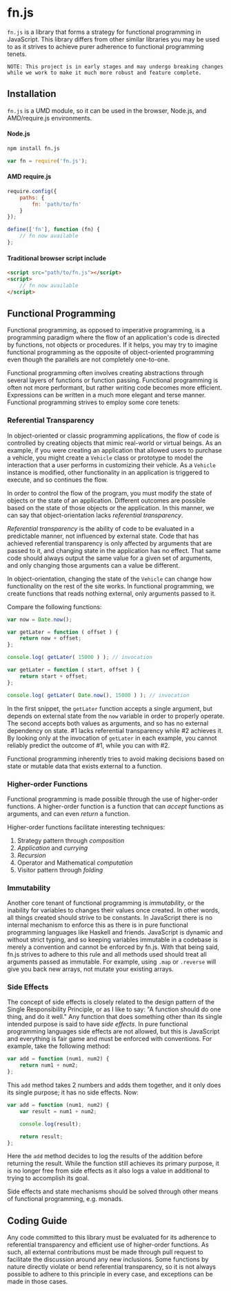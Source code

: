 # fn.js

`fn.js` is a library that forms a strategy for functional programming in JavaScript. This library differs from other similar libraries you may be used to as it strives to achieve purer adherence to functional programming tenets.

`NOTE: This project is in early stages and may undergo breaking changes while we work to make it much more robust and feature complete.`

## Installation

`fn.js` is a UMD module, so it can be used in the browser, Node.js, and AMD/require.js environments.

#### Node.js

```sh
npm install fn.js
```

```js
var fn = require('fn.js');
```

#### AMD require.js

```js
require.config({
    paths: {
        fn: 'path/to/fn'
    }
});
```

```js
define(['fn'], function (fn) {
    // fn now available
};
```

#### Traditional browser script include

```html
<script src="path/to/fn.js"></script>
<script>
    // fn now available
</script>
```

## Functional Programming

Functional programming, as opposed to imperative programming, is a programming paradigm where the flow of an application's code is directed by functions, not objects or procedures. If it helps, you may try to imagine functional programming as the opposite of object-oriented programming even though the parallels are not completely one-to-one.

Functional programming often involves creating abstractions through several layers of functions or function passing. Functional programming is often not more performant, but rather writing code becomes more efficient. Expressions can be written in a much more elegant and terse manner. Functional programming strives to employ some core tenets:

### Referential Transparency

In object-oriented or classic programming applications, the flow of code is controlled by creating objects that mimic real-world or virtual beings. As an example, if you were creating an application that allowed users to purchase a vehicle, you might create a `Vehicle` class or prototype to model the interaction that a user performs in customizing their vehicle. As a `Vehicle` instance is modified, other functionality in an application is triggered to execute, and so continues the flow.

In order to control the flow of the program, you must modify the state of objects or the state of an application. Different outcomes are possible based on the state of those objects or the application. In this manner, we can say that object-orientation lacks _referential transparency_.

_Referential transparency_ is the ability of code to be evaluated in a predictable manner, not influenced by external state. Code that has achieved referential transparency is only affected by arguments that are passed to it, and changing state in the application has no effect. That same code should always output the same value for a given set of arguments, and only changing those arguments can a value be different.

In object-orientation, changing the state of the `Vehicle` can change how functionality on the rest of the site works. In functional programming, we create functions that reads nothing external, only arguments passed to it.

Compare the following functions:

```js
var now = Date.now();

var getLater = function ( offset ) {
    return now + offset;
};

console.log( getLater( 15000 ) ); // invocation
```

```js
var getLater = function ( start, offset ) {
    return start + offset;
};

console.log( getLater( Date.now(), 15000 ) ); // invocation
```

In the first snippet, the `getLater` function accepts a single argument, but depends on external state from the `now` variable in order to properly operate. The second accepts both values as arguments, and so has no external dependency on state. #1 lacks referential transparency while #2 achieves it. By looking only at the invocation of `getLater` in each example, you cannot reliably predict the outcome of #1, while you can with #2.

Functional programming inherently tries to avoid making decisions based on state or mutable data that exists external to a function.

### Higher-order Functions

Functional programming is made possible through the use of higher-order functions. A higher-order function is a function that can _accept_ functions as arguments, and can even _return_ a function.

Higher-order functions facilitate interesting techniques:

1. Strategy pattern through _composition_
2. _Application_ and _currying_
2. _Recursion_
3. Operator and Mathematical _computation_
5. Visitor pattern through _folding_

### Immutability

Another core tenant of functional programming is _immutability_, or the inability for variables to changes their values once created. In other words, all things created should strive to be constants. In JavaScript there is no internal mechanism to enforce this as there is in pure functional programming languages like Haskell and friends. JavaScript is dynamic and without strict typing, and so keeping variables immutable in a codebase is merely a convention and cannot be enforced by fn.js. With that being said, fn.js strives to adhere to this rule and all methods used should treat all arguments passed as immutable. For example, using `.map` or `.reverse` will give you back new arrays, not mutate your existing arrays.

### Side Effects

The concept of side effects is closely related to the design pattern of the Single Responsibility Principle, or as I like to say: "A function should do one thing, and do it well." Any function that does something other than its single intended purpose is said to have _side effects_. In pure functional programming languages side effects are not allowed, but this is JavaScript and everything is fair game and must be enforced with conventions. For example, take the following method:

```javascript
var add = function (num1, num2) {
    return num1 + num2;
};
```

This `add` method takes 2 numbers and adds them together, and it only does its single purpose; it has no side effects. Now:

```javascript
var add = function (num1, num2) {
    var result = num1 + num2;

    console.log(result);

    return result;
};
```

Here the `add` method decides to log the results of the addition before returning the result. While the function still achieves its primary purpose, it is no longer free from side effects as it also logs a value in additional to trying to accomplish its goal.

Side effects and state mechanisms should be solved through other means of functional programming, e.g. monads.

## Coding Guide

Any code committed to this library must be evaluated for its adherence to referential transparency and efficient use of higher-order functions. As such, all external contributions must be made through pull request to facilitate the discussion around any new inclusions. Some functions by nature directly violate or bend referential transparency, so it is not always possible to adhere to this principle in every case, and exceptions can be made in those cases.
